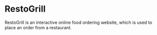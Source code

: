 # RestoGrill
RestoGrill is an interactive online food ordering website, which is used to place an order from a restaurant.

